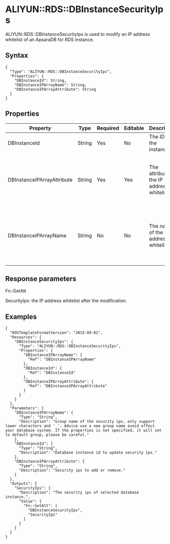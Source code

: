 # ALIYUN::RDS::DBInstanceSecurityIps

ALIYUN::RDS::DBInstanceSecurityIps is used to modify an IP address whitelist of an ApsaraDB for RDS instance.

## Syntax

```
{
  "Type": "ALIYUN::RDS::DBInstanceSecurityIps",
  "Properties": {
    "DBInstanceId": String,
    "DBInstanceIPArrayName": String,
    "DBInstanceIPArrayAttribute": String
  }
}
```

## Properties

|Property|Type|Required|Editable|Description|Constraint|
|--------|----|--------|--------|-----------|----------|
|DBInstanceId|String|Yes|No|The ID of the instance.|None|
|DBInstanceIPArrayAttribute|String|Yes|Yes|The attribute of the IP address whitelist.|Whitelists that have the "hidden" attribute are not displayed in the console.|
|DBInstanceIPArrayName|String|No|No|The name of the IP address whitelist.|The name can only contain lowercase letters and underscores \(\_\). Default value: Default.|

## Response parameters

Fn::GetAtt

SecurityIps: the IP address whitelist after the modification.

## Examples

```
{
  "ROSTemplateFormatVersion": "2015-09-01",
  "Resources": {
    "DBInstanceSecurityIps": {
      "Type": "ALIYUN::RDS::DBInstanceSecurityIps",
      "Properties": {
        "DBInstanceIPArrayName": {
          "Ref": "DBInstanceIPArrayName"
        },
        "DBInstanceId": {
          "Ref": "DBInstanceId"
        },
        "DBInstanceIPArrayAttribute": {
          "Ref": "DBInstanceIPArrayAttribute"
        }
      }
    }
  },
  "Parameters": {
    "DBInstanceIPArrayName": {
      "Type": "String",
      "Description": "Group name of the security ips, only support lower characters and '_'. Advice use a new group name avoid effect your database system. If the properties is not specified, it will set to default group, please be careful."
    },
    "DBInstanceId": {
      "Type": "String",
      "Description": "Database instance id to update security ips."
    },
    "DBInstanceIPArrayAttribute": {
      "Type": "String",
      "Description": "Security ips to add or remove."
    }
  },
  "Outputs": {
    "SecurityIps": {
      "Description": "The security ips of selected database instance.",
      "Value": {
        "Fn::GetAtt": [
          "DBInstanceSecurityIps",
          "SecurityIps"
        ]
      }
    }
  }
}
```


